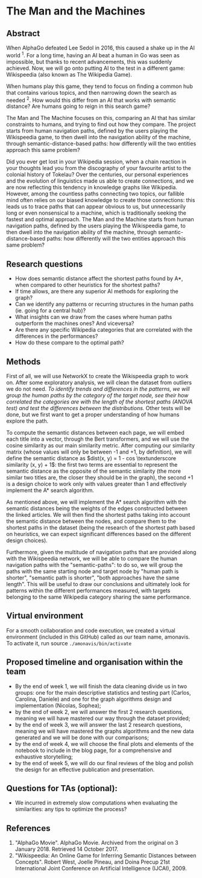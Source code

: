 # The Man and the Machines

## Abstract

<!---
Created an alt intro
-->
When AlphaGo defeated Lee Sedol in 2016, this caused a shake up in the AI world <sup>1</sup>. For a long time, having an
AI beat a human in Go was seen as impossible, but thanks to recent advancements, this was suddenly achieved. Now, we will
go onto putting AI to the test in a different game: Wikispeedia (also known as The Wikipedia Game). 

When humans play this game, they tend to focus on finding a common hub that contains various topics, and then narrowing
down the search as needed <sup>2</sup>. How would this differ from an AI that works with semantic distance? Are humans
going to reign in this search game?

The Man and The Machine focuses on this, comparing an AI that has similar constraints to humans, and trying to find out
how they compare. The project starts from human navigation paths, defined by the users playing the Wikispeedia game, to 
then dwell into the navigation ability of the machine, through semantic-distance-based paths: how differently will the 
two entities approach this same problem?

<!---
Danielle's original intro
-->
Did you ever get lost in your Wikipedia session, when a chain reaction in your thoughts lead you from the discography of your favourite artist to the colonial history of Tokelau?
Over the centuries, our personal experiences and the evolution of linguistics made us able to create connections, and we are now reflecting this tendency in knowledge graphs like Wikipedia.
However, among the countless paths connecting two topics, our fallible mind often relies on our biased knowledge to create those connections: this leads us to trace paths that can appear obvious to us, but unnecessarily long or even nonsensical to a machine, which is traditionally seeking the fastest and optimal approach.
The Man and the Machine starts from human navigation paths, defined by the users playing the Wikispeedia game, to then dwell into the navigation ability of the machine, through semantic-distance-based paths: how differently will the two entities approach this same problem?

## Research questions
* How does semantic distance affect the shortest paths found by A*, when compared to other heuristics for the shortest paths?
* If time allows, are there any superior AI methods for exploring the graph?
* Can we identify any patterns or recurring structures in the human paths (ie. going for a central hub)?
* What insights can we draw from the cases where human paths outperform the machines ones? And viceversa?
* Are there any specific Wikipedia categories that are correlated with the differences in the performances?
* How do these compare to the optimal path?
 
## Methods
First of all, we will use NetworkX to create the Wikispeedia graph to work on. After some exploratory analysis, we will clean the dataset from outliers we do not need. _To identify trends and differences in the patterns, we will group the human paths by the category of the target node, see their how correlated the categories are with the length of the shortest paths (ANOVA test) and test the differences between the distributions._ 
Other tests will be done, but we first want to get a proper understanding of how humans explore the path.

To compute the semantic distances between each page, we will embed each title into a vector, through the Bert transformers, and we will use the cosine similarity as our main similarity metric. 
After computing our similarity matrix (whose values will only be between -1 and +1, by definition), we will define the semantic distance as $dist(x, y) = 1 - cos \textunderscore similarity (x, y) + 1$: the first two terms are essential to represent the semantic distance as the opposite of the semantic similarity (the more similar two titles are, the closer they should be in the graph), the second $+1$ is a design choice to work only with values greater than 1 and effectively implement the A* search algorithm.

As mentioned above, we will implement the A* search algorithm with the semantic distances being the weights of the edges constructed between the linked articles. We will then find the shortest paths taking into account the semantic distance between the nodes, and compare them to the shortest paths in the dataset (being the research of the shortest path based on heuristics, we can expect significant differences based on the different design choices).

Furthermore, given the multitude of navigation paths that are provided along with the Wikispeedia network, we will be able to compare the human navigation paths with the "semantic-paths": to do so, we will group the paths with the same starting node and target node by "human path is shorter", "semantic path is shorter", "both approaches have the same length". This will be useful to draw our conclusions and ultimately look for patterns within the different performances measured, with targets belonging to the same Wikipedia category sharing the same performance.

## Virtual environment
For a smooth collaboration and code execution, we created a virtual environment (included in this GitHub) called as our team name, amonavis.
To activate it, run source ``` ./amonavis/bin/activate ```

## Proposed timeline and organisation within the team
* By the end of week 1, we will finish the data cleaning divide us in two groups: one for the main descriptive statistics and testing part (Carlos, Carolina, Daniele) and one for the graph algorithms design and implementation (Nicolas, Sophea);
* by the end of week 2, we will answer the first 2 research questions, meaning we will have mastered our way through the dataset provided;
* by the end of week 3, we will answer the last 2 research questions, meaning we will have mastered the graphs algorithms and the new data generated and we will be done with our comparisons;
* by the end of week 4, we will choose the final plots and elements of the notebook to include in the blog page, for a comprehensive and exhaustive storytelling;
* by the end of week 5, we will do our final reviews of the blog and polish the design for an effective publication and presentation.

## Questions for TAs (optional): 
* We incurred in extremely slow computations when evaluating the similarities: any tips to optimize the process?

## References
1)  "AlphaGo Movie". AlphaGo Movie. Archived from the original on 3 January 2018. Retrieved 14 October 2017.
2) "Wikispeedia: An Online Game for Inferring Semantic Distances between Concepts". Robert West, Joelle Pineau, and Doina Precup 21st International Joint Conference on Artificial Intelligence (IJCAI), 2009.
